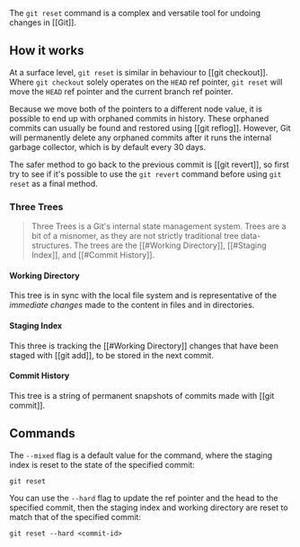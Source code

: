 The `git reset` command is a complex and versatile tool for undoing changes in [[Git]].
## How it works
At a surface level, `git reset` is similar in behaviour to [[git checkout]]. Where `git checkout` solely operates on the `HEAD` ref pointer, `git reset` will move the `HEAD` ref pointer and the current branch ref pointer.

Because we move both of the pointers to a different node value, it is possible to end up with orphaned commits in history. These orphaned commits can usually be found and restored using [[git reflog]]. However, Git will permanently delete any orphaned commits after it runs the internal garbage collector, which is by default every 30 days.

The safer method to go back to the previous commit is [[git revert]], so first try to see if it's possible to use the `git revert` command before using `git reset` as a final method.
### Three Trees
> Three Trees is a Git's internal state management system. Trees are a bit of a misnomer, as they are not strictly traditional tree data-structures. The trees are the [[#Working Directory]], [[#Staging Index]], and [[#Commit History]].
#### Working Directory
This tree is in sync with the local file system and is representative of the *immediate changes* made to the content in files and in directories.
#### Staging Index
This three is tracking the [[#Working Directory]] changes that have been staged with [[git add]], to be stored in the next commit. 
#### Commit History
This tree is a string of permanent snapshots of commits made with [[git commit]].

## Commands
The `--mixed` flag is a default value for the command, where the staging index is reset to the state of the specified commit:
```shell
git reset
```

You can use the `--hard` flag to update the ref pointer and the head to the specified commit, then the staging index and working directory are reset to match that of the specified commit:
```shell
git reset --hard <commit-id>
```


